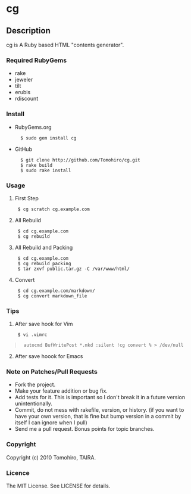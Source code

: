 cg
================================================================================

Description
--------------------------------------------------------------------------------

cg is A Ruby based HTML "contents generator".


### Required RubyGems

- rake
- jeweler
- tilt
- erubis
- rdiscount


### Install

- RubyGems.org

        $ sudo gem install cg

- GitHub

        $ git clone http://github.com/Tomohiro/cg.git
        $ rake build
        $ sudo rake install


### Usage

1. First Step

        $ cg scratch cg.example.com

2. All Rebuild

        $ cd cg.example.com
        $ cg rebuild

3. All Rebuild and Packing

        $ cd cg.example.com
        $ cg rebuild packing
        $ tar zxvf public.tar.gz -C /var/www/html/

3. Convert

        $ cd cg.example.com/markdown/
        $ cg convert markdown_file


### Tips

1. After save hook for Vim

        $ vi .vimrc
>      autocmd BufWritePost *.mkd :silent !cg convert % > /dev/null

2. After save hoook for Emacs


### Note on Patches/Pull Requests
 
- Fork the project.
- Make your feature addition or bug fix.
- Add tests for it. This is important so I don't break it in a
  future version unintentionally.
- Commit, do not mess with rakefile, version, or history.
  (if you want to have your own version, that is fine but bump version in a commit by itself I can ignore when I pull)
- Send me a pull request. Bonus points for topic branches.


### Copyright

Copyright (c) 2010 Tomohiro, TAIRA. 


### Licence

The MIT License. See LICENSE for details.
